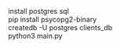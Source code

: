 install postgres sql  
pip install psycopg2-binary  
createdb -U postgres clients_db  
python3 main.py  